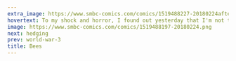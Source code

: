 ```yaml
---
extra_image: https://www.smbc-comics.com/comics/1519488227-20180224after.png
hovertext: To my shock and horror, I found out yesterday that I'm not the first person to invent something called Doctor Bees. I am hopeful that I am the first person to consider the healthcare system implications.
image: https://www.smbc-comics.com/comics/1519488197-20180224.png
next: hedging
prev: world-war-3
title: Bees
---
```

